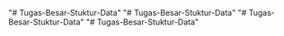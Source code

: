 "# Tugas-Besar-Stuktur-Data" 
"# Tugas-Besar-Stuktur-Data" 
"# Tugas-Besar-Stuktur-Data" 
"# Tugas-Besar-Stuktur-Data" 
